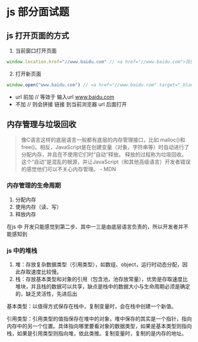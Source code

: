 # js 部分面试题

## js 打开页面的方式

1. 当前窗口打开页面

``` js
window.location.href="//www.baidu.com" // <a href="//www.baidu.com">百度</a>
```

2. 打开新页面

```js
window.open("www.baidu.com") // <a href="//www.baidu.com" target="_blank">百度</a>
```

- url 前加 // 等效于 输入url www.baidu.com
- 不加 // 则会拼接 链接 到当前浏览器 url 后面打开

## 内存管理与垃圾回收

> 像C语言这样的底层语言一般都有底层的内存管理接口，比如 malloc()和free()。相反，JavaScript是在创建变量（对象，字符串等）时自动进行了分配内存，并且在不使用它们时“自动”释放。 释放的过程称为垃圾回收。这个“自动”是混乱的根源，并让JavaScript（和其他高级语言）开发者错误的感觉他们可以不关心内存管理。 - MDN

### 内存管理的生命周期

1. 分配内存
2. 使用内存（读、写）
3. 释放内存

在js 中 开发只能感觉到第二步、其中一三是由底层语言负责的，所以开发者并不能感知到

### js 中的堆栈

1. 堆：存放复杂数据类型（引用类型），如数组、object，运行时动态分配，因此存取速度比较慢。
2. 栈：存放基本类型和对象的引用（包含池，池存放常量），优势是存取速度比堆块，并且栈的数据可以共享，缺点是栈中的数据大小与生命周期必须是确定的，缺乏灵活性，先进后出

基本类型：以值得方式保存在栈中，复制变量时，会在栈中创建一个新值。

引用类型：引用类型的值指保存在堆中的对象，堆中保存的其实是一个指针，指向内存中的另一个位置。具体指向哪里要看对象的数据类型，如果是基本类型则指向栈，如果是引用类型则指向堆，依此类推。复制变量时，复制的是内存的地址。
